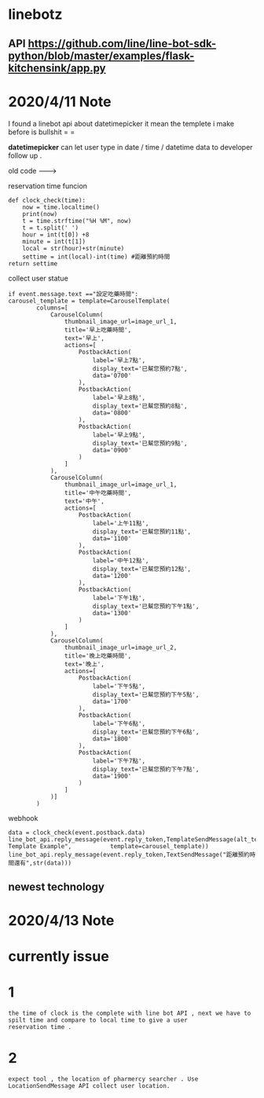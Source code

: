 # linebotz
API https://github.com/line/line-bot-sdk-python/blob/master/examples/flask-kitchensink/app.py
---------------------------------------------------------------------------------------------------------------------------------------
# 2020/4/11 Note
I found a linebot api about datetimepicker it mean the templete i make before is bullshit = =

**datetimepicker** can let user type in date / time / datetime data  to  developer follow up .

old code --->

reservation time funcion

    def clock_check(time):
        now = time.localtime()
        print(now)
        t = time.strftime("%H %M", now)
        t = t.split(' ')
        hour = int(t[0]) +8
        minute = int(t[1])
        local = str(hour)+str(minute)
        settime = int(local)-int(time) #距離預約時間
    return settime
 
 collect user statue
 
    if event.message.text =="設定吃藥時間":
    carousel_template = template=CarouselTemplate(
            columns=[
                CarouselColumn(
                    thumbnail_image_url=image_url_1,
                    title='早上吃藥時間',
                    text='早上',
                    actions=[
                        PostbackAction(
                            label='早上7點',
                            display_text='已幫您預約7點',
                            data='0700'
                        ),
                        PostbackAction(
                            label='早上8點',
                            display_text='已幫您預約8點',
                            data='0800'
                        ),
                        PostbackAction(
                            label='早上9點',
                            display_text='已幫您預約9點',
                            data='0900'
                        )
                    ]
                ),
                CarouselColumn(
                    thumbnail_image_url=image_url_1,
                    title='中午吃藥時間',
                    text='中午',
                    actions=[
                        PostbackAction(
                            label='上午11點',
                            display_text='已幫您預約11點',
                            data='1100'
                        ),
                        PostbackAction(
                            label='中午12點',
                            display_text='已幫您預約12點',
                            data='1200'
                        ),
                        PostbackAction(
                            label='下午1點',
                            display_text='已幫您預約下午1點',
                            data='1300'
                        )
                    ]
                ),
                CarouselColumn(
                    thumbnail_image_url=image_url_2,
                    title='晚上吃藥時間',
                    text='晚上',
                    actions=[
                        PostbackAction(
                            label='下午5點',
                            display_text='已幫您預約下午5點',
                            data='1700'
                        ),
                        PostbackAction(
                            label='下午6點',
                            display_text='已幫您預約下午6點',
                            data='1800'
                        ),
                        PostbackAction(
                            label='下午7點',
                            display_text='已幫您預約下午7點',
                            data='1900'
                        )
                    ]
                )]
            )
webhook
 
    data = clock_check(event.postback.data)
    line_bot_api.reply_message(event.reply_token,TemplateSendMessage(alt_text="Carousel Template Example",           template=carousel_template))
    line_bot_api.reply_message(event.reply_token,TextSendMessage("距離預約時間還有",str(data)))

## newest technology

# 2020/4/13 Note

# currently issue

# 1
    the time of clock is the complete with line bot API , next we have to spilt time and compare to local time to give a user               reservation time . 
# 2
    expect tool , the location of pharmercy searcher . Use LocationSendMessage API collect user location.
 
    
